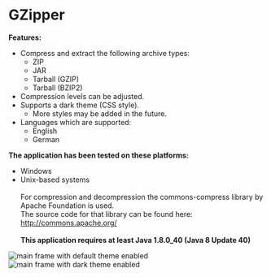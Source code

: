 # GZipper

<b>Features:</b><br />

* Compress and extract the following archive types:
  - ZIP
  - JAR
  - Tarball (GZIP)
  - Tarball (BZIP2)
* Compression levels can be adjusted.
* Supports a dark theme (CSS style).
  - More styles may be added in the future.
* Languages which are supported:
  - English
  - German
  
<b>The application has been tested on these platforms:</b>
 - Windows
 - Unix-based systems
<br /><br />
For compression and decompression the commons-compress library by Apache Foundation is used.
<br />The source code for that library can be found here: <a href>http://commons.apache.org/</a>
<br /><br />
<b>This application requires at least Java 1.8.0_40 (Java 8 Update 40)</b>

<img src="https://homepages.fhv.at/mfu7609/images/gzipper_gui_FX.PNG" alt="main frame with default theme enabled"/><br />
<img src="https://homepages.fhv.at/mfu7609/images/gzipper_gui_FX_DARK.PNG" alt="main frame with dark theme enabled"/>
